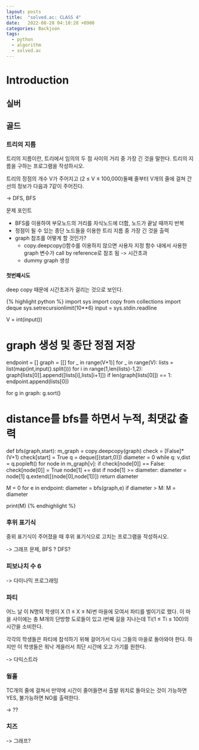 ```yaml
---
layout: posts
title:  "solved.ac: CLASS 4"
date:   2022-08-28 04:10:28 +0900
categories: Backjoon
tags:
  - python
  - algorithm
  - solved.ac
---
```


# Introduction

## 실버

## 골드

### 트리의 지름

트리의 지름이란, 트리에서 임의의 두 점 사이의 거리 중 가장 긴 것을 말한다. 트리의 지름을 구하는 프로그램을 작성하시오.

트리의 정점의 개수 V가 주어지고 (2 ≤ V ≤ 100,000)둘째 줄부터 V개의 줄에 걸쳐 간선의 정보가 다음과 7같이 주어진다.

-> DFS, BFS

문제 포인트

* BFS를 이용하여 부모노드의 거리를 자식노드에 더함, 노드가 끝날 때까지 반복
* 정점이 될 수 있는 종단 노드들을 이용한 트리 지름 중 가장 긴 것을 출력
* graph 참조를 어떻게 할 것인가?
  * copy.deepcopy()함수를 이용하지 않으면 사용자 지정 함수 내에서 사용한 graph 변수가 call by reference로 참조 됨 -> 시간초과
  * dummy graph 생성

#### 첫번째시도

deep copy 때문에 시간초과가 걸리는 것으로 보인다.

{% highlight python %}
import sys
import copy
from collections import deque
sys.setrecursionlimit(10**6)
input = sys.stdin.readline

V = int(input())

# graph 생성 및 종단 정점 저장
endpoint = []
graph = [[] for _ in range(V+1)]
for _ in range(V):
    lists = list(map(int,input().split()))
    for i in range(1,len(lists)-1,2):
        graph[lists[0]].append([lists[i],lists[i+1]])
    if len(graph[lists[0]]) == 1:
        endpoint.append(lists[0])

for g in graph:
    g.sort()

# distance를 bfs를 하면서 누적, 최댓값 출력
def bfs(graph,start):
    m_graph = copy.deepcopy(graph)
    check = [False]*(V+1)
    check[start] = True
    q = deque([(start,0)])
    diameter = 0
    while q:
        v,dist = q.popleft()
        for node in m_graph[v]:
            if check[node[0]] == False:
                check[node[0]] = True
                node[1] += dist
                if node[1] >= diameter:
                    diameter = node[1]
                q.extend([(node[0],node[1])])
    return diameter

M = 0
for e in endpoint:
    diameter = bfs(graph,e)
    if diameter > M:
        M = diameter

print(M)
{% endhighlight %}

### 후위 표기식

중위 표기식이 주어졌을 때 후위 표기식으로 고치는 프로그램을 작성하시오.

-> 그래프 문제, BFS ? DFS?

### 피보나치 수 6

-> 다이나믹 프로그래밍

### 파티

어느 날 이 N명의 학생이 X (1 ≤ X ≤ N)번 마을에 모여서 파티를 벌이기로 했다. 이 마을 사이에는 총 M개의 단방향 도로들이 있고 i번째 길을 지나는데 Ti(1 ≤ Ti ≤ 100)의 시간을 소비한다.

각각의 학생들은 파티에 참석하기 위해 걸어가서 다시 그들의 마을로 돌아와야 한다. 하지만 이 학생들은 워낙 게을러서 최단 시간에 오고 가기를 원한다.

-> 다익스트라

### 웜홀

TC개의 줄에 걸쳐서 만약에 시간이 줄어들면서 출발 위치로 돌아오는 것이 가능하면 YES, 불가능하면 NO를 출력한다.

-> ??

### 치즈

-> 그래프?